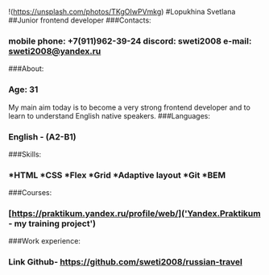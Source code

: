 !(https://unsplash.com/photos/TKgOIwPVmkg)
#Lopukhina Svetlana 
##Junior frontend developer
###Contacts:
### mobile phone: +7(911)962-39-24 discord: sweti2008 e-mail: sweti2008@yandex.ru
###About:
### Age: 31 
My main aim today is to become a very strong frontend developer and to learn to understand English native speakers.
###Languages:
### English - (A2-B1) 
###Skills:
### *HTML *CSS *Flex *Grid *Adaptive layout *Git *BEM 
###Courses:
### [https://praktikum.yandex.ru/profile/web/]('Yandex.Praktikum - my training project') 
###Work experience:
### Link Github- https://github.com/sweti2008/russian-travel